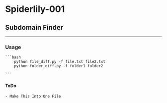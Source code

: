 # Spiderlily-001
## Subdomain Finder 
******

### Usage
    ```bash
        python file_diff.py -f file.txt file2.txt
        python folder_diff.py -f folder1 folder2

    ```


#### ToDo
    - Make This Into One File

